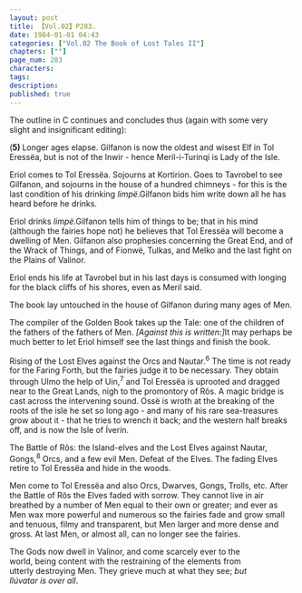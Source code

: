 ```yaml
---
layout: post
title: 【Vol.02】P283.
date: 1984-01-01 04:43
categories: ["Vol.02 The Book of Lost Tales II"]
chapters: [""]
page_num: 283
characters: 
tags: 
description: 
published: true
---
```


<p style="text-indent: 0;">
The outline in C continues and concludes thus (again with some very<BR>slight and insignificant editing):
</p>

(<B>5)   </B>Longer ages elapse. Gilfanon is now the oldest and wisest Elf in Tol Eressëa, but is not of the Inwir - hence Meril-i-Turinqi is Lady of the Isle.

Eriol comes to Tol Eressëa. Sojourns at Kortirion. Goes to Tavrobel to see Gilfanon, and sojourns in the house of a hundred chimneys - for this is the last condition of his drinking <I>limpë</I>.Gilfanon bids him write down all he has heard before he drinks.

Eriol drinks <I>limpë</I>.Gilfanon tells him of things to be; that in his mind (although the fairies hope not) he believes that Tol Eressëa will become a dwelling of Men. Gilfanon also prophesies concerning the Great End, and of the Wrack of Things, and of Fionwë, Tulkas, and Melko and the last fight on the Plains of Valinor.

Eriol ends his life at Tavrobel but in his last days is consumed with longing for the black cliffs of his shores, even as Meril said.

The book lay untouched in the house of Gilfanon during many ages of Men.

The compiler of the Golden Book takes up the Tale: one of the children of the fathers of the fathers of Men. <I>[Against this is written:]</I>It may perhaps be much better to let Eriol himself see the last things and finish the book.

Rising of the Lost Elves against the Orcs and Nautar.<SUP>6</SUP> The time is not ready for the Faring Forth, but the fairies judge it to be necessary. They obtain through Ulmo the help of Uin,<SUP>7</SUP> and Tol Eressëa is uprooted and dragged near to the Great Lands, nigh to the promontory of Rôs. A magic bridge is cast across the intervening sound. Ossë is wroth at the breaking of the roots of the isle he set so long ago - and many of his rare sea-treasures grow about it - that he tries to wrench it back; and the western half breaks off, and is now the Isle of Íverin.

The Battle of Rôs: the Island-elves and the Lost Elves against Nautar, Gongs,<SUP>8</SUP> Orcs, and a few evil Men. Defeat of the Elves. The fading Elves retire to Tol Eressëa and hide in the woods.

Men come to Tol Eressëa and also Orcs, Dwarves, Gongs, Trolls, etc. After the Battle of Rôs the Elves faded with sorrow. They cannot live in air breathed by a number of Men equal to their own or greater; and ever as Men wax more powerful and numerous so the fairies fade and grow small and tenuous, filmy and transparent, but Men larger and more dense and gross. At last Men, or almost all, can no longer see the fairies.

The Gods now dwell in Valinor, and come scarcely ever to the<BR>world, being content with the restraining of the elements from<BR>utterly destroying Men. They grieve much at what they see; <I>but <BR>Ilúvatar is over all</I>.

